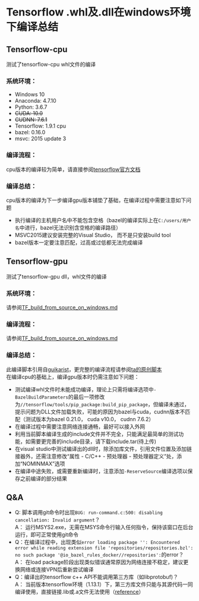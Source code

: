 # Tensorflow .whl及.dll在windows环境下编译总结
## Tensorflow-cpu
测试了tensorflow-cpu whl文件的编译

### 系统环境：
* Windows 10
* Anaconda: 4.7.10
* Python: 3.6.7
* ~~CUDA: 10.0~~
* ~~CUDNN: 7.6.1~~
* Tensorflow: 1.9.1 cpu
* bazel: 0.16.0
* msvc: 2015 update 3

### 编译流程：
cpu版本的编译较为简单，请直接参阅[tensorflow官方文档](https://tensorflow.google.cn/install/source_windows "tensorflow官方文档")

### 编译总结：
cpu版本的编译为下一步编译gpu版本铺垫了基础，在编译过程中需要注意如下问题
* 执行编译的主机用户名中不能包含空格（bazel的编译实际上在`C:/users/用户名`中进行，bazel无法识别含空格的编译路径）
* MSVC2015建议安装完整的Visual Studio， 而不是只安装build tool
* bazel版本一定要注意匹配，过高或过低都无法完成编译

## Tensorflow-gpu
测试了tensorflow-gpu dll，whl文件的编译

### 系统环境：
请参阅[TF_build_from_source_on_windows.md](https://github.com/7oud/exp_build_win_tf/blob/master/TF_build_from_source_on_windows.md "TF_build_from_source_on_windows.md")

### 编译流程：
请参阅[TF_build_from_source_on_windows.md](https://github.com/7oud/exp_build_win_tf/blob/master/TF_build_from_source_on_windows.md "TF_build_from_source_on_windows.md")

### 编译总结：
此编译脚本引用自[guikarist](https://github.com/guikarist "guikarist")，更完整的编译流程请参阅[ta的原创脚本](https://github.com/guikarist/tensorflow-windows-build-script)</br>
在编译cpu的基础上，编译gpu版本时仍需注意如下问题：
* 测试编译whl文件时未能成功编译，理论上只需将编译选项中`-BazelBuildParameters`的最后一项修改为`//tensorflow/tools/pip_package:build_pip_package`，但编译未通过，提示问题为DLL文件加载失败，可能的原因为bazel与cuda，cudnn版本不匹配（测试版本为bazel 0.21.0， cuda v10.0， cudnn 7.6.2）
* 在编译过程中需要注意网络连接通畅，最好可以接入外网
* 利用当前脚本编译生成的include文件并不完全，只能满足最简单的测试功能，如需要更完善的include目录，请下载include.tar(待上传)
* 在visual studio中测试编译出的dll时，除添加库文件，引用文件位置及添加链接器外，还需注意修改“属性 - C/C++ - 预处理器 - 预处理器定义”处，添加“NOMINMAX”选项
* 在编译中途失败，或需要重新编译时，注意添加`-ReserveSource`编译选项以保存之前编译的部分结果

## Q&A
* Q: 脚本调用git命令时出现`BUG: run-command.c:500: disabling cancellation: Invalid argument`？</br>
A： 运行MSYS2.exe，无需在MSYS命令行输入任何指令，保持该窗口在后台运行，即可正常使用git命令
* Q：在编译过程中，出现类似`error loading package '': Encountered error while reading extension file 'repositories/repositories.bzl': no such package '@io_bazel_rules_docker//repositories':`的error？</br>
A： 在load package阶段出现类似错误通常原因为网络连接不稳定，建议更换网络或连接VPN后重新尝试编译
* Q：编译出的tensorflow c++ API不能调用第三方库（如libprotobuf)？</br>
A： 当前版本tensorflow环境（1.13.1）下，第三方库文件只能与其源代码一同编译使用，直接链接.lib或.a文件无法使用（[reference](https://github.com/guikarist/tensorflow-windows-build-script/issues/21)）

